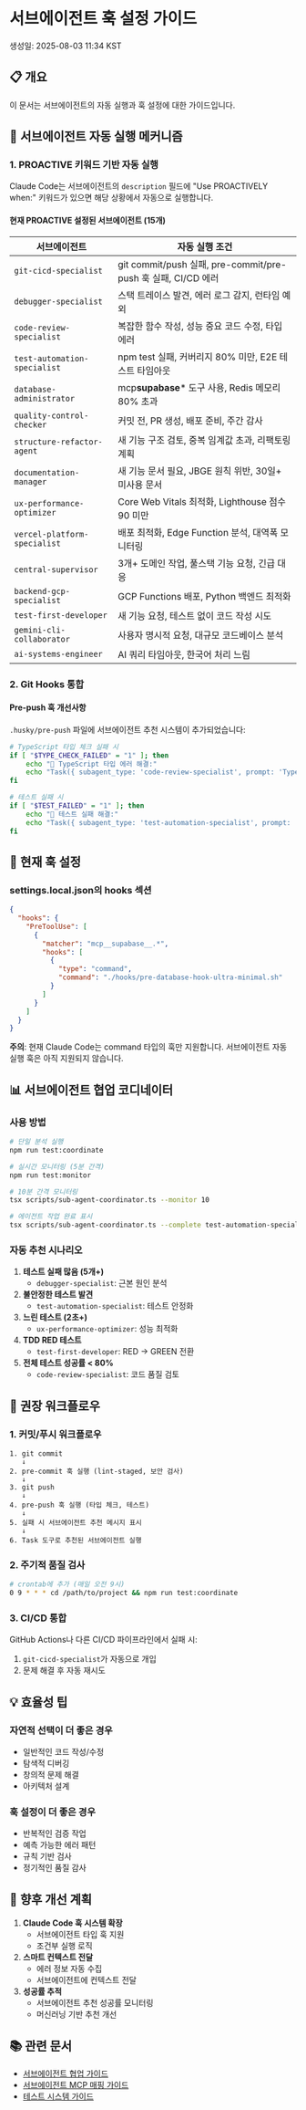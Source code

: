 # 서브에이전트 훅 설정 가이드

생성일: 2025-08-03 11:34 KST

## 📋 개요

이 문서는 서브에이전트의 자동 실행과 훅 설정에 대한 가이드입니다.

## 🤖 서브에이전트 자동 실행 메커니즘

### 1. PROACTIVE 키워드 기반 자동 실행

Claude Code는 서브에이전트의 `description` 필드에 "Use PROACTIVELY when:" 키워드가 있으면 해당 상황에서 자동으로 실행합니다.

#### 현재 PROACTIVE 설정된 서브에이전트 (15개)

| 서브에이전트                 | 자동 실행 조건                                                |
| ---------------------------- | ------------------------------------------------------------- |
| `git-cicd-specialist`        | git commit/push 실패, pre-commit/pre-push 훅 실패, CI/CD 에러 |
| `debugger-specialist`        | 스택 트레이스 발견, 에러 로그 감지, 런타임 예외               |
| `code-review-specialist`     | 복잡한 함수 작성, 성능 중요 코드 수정, 타입 에러              |
| `test-automation-specialist` | npm test 실패, 커버리지 80% 미만, E2E 테스트 타임아웃         |
| `database-administrator`     | mcp**supabase**\* 도구 사용, Redis 메모리 80% 초과            |
| `quality-control-checker`    | 커밋 전, PR 생성, 배포 준비, 주간 감사                        |
| `structure-refactor-agent`   | 새 기능 구조 검토, 중복 임계값 초과, 리팩토링 계획            |
| `documentation-manager`      | 새 기능 문서 필요, JBGE 원칙 위반, 30일+ 미사용 문서          |
| `ux-performance-optimizer`   | Core Web Vitals 최적화, Lighthouse 점수 90 미만               |
| `vercel-platform-specialist` | 배포 최적화, Edge Function 분석, 대역폭 모니터링              |
| `central-supervisor`         | 3개+ 도메인 작업, 풀스택 기능 요청, 긴급 대응                 |
| `backend-gcp-specialist`     | GCP Functions 배포, Python 백엔드 최적화                      |
| `test-first-developer`       | 새 기능 요청, 테스트 없이 코드 작성 시도                      |
| `gemini-cli-collaborator`    | 사용자 명시적 요청, 대규모 코드베이스 분석                    |
| `ai-systems-engineer`        | AI 쿼리 타임아웃, 한국어 처리 느림                            |

### 2. Git Hooks 통합

#### Pre-push 훅 개선사항

`.husky/pre-push` 파일에 서브에이전트 추천 시스템이 추가되었습니다:

```bash
# TypeScript 타입 체크 실패 시
if [ "$TYPE_CHECK_FAILED" = "1" ]; then
    echo "📝 TypeScript 타입 에러 해결:"
    echo "Task({ subagent_type: 'code-review-specialist', prompt: 'TypeScript 타입 에러 수정' })"
fi

# 테스트 실패 시
if [ "$TEST_FAILED" = "1" ]; then
    echo "🧪 테스트 실패 해결:"
    echo "Task({ subagent_type: 'test-automation-specialist', prompt: '실패한 테스트 수정' })"
fi
```

## 🔧 현재 훅 설정

### settings.local.json의 hooks 섹션

```json
{
  "hooks": {
    "PreToolUse": [
      {
        "matcher": "mcp__supabase__.*",
        "hooks": [
          {
            "type": "command",
            "command": "./hooks/pre-database-hook-ultra-minimal.sh"
          }
        ]
      }
    ]
  }
}
```

**주의**: 현재 Claude Code는 command 타입의 훅만 지원합니다. 서브에이전트 자동 실행 훅은 아직 지원되지 않습니다.

## 📊 서브에이전트 협업 코디네이터

### 사용 방법

```bash
# 단일 분석 실행
npm run test:coordinate

# 실시간 모니터링 (5분 간격)
npm run test:monitor

# 10분 간격 모니터링
tsx scripts/sub-agent-coordinator.ts --monitor 10

# 에이전트 작업 완료 표시
tsx scripts/sub-agent-coordinator.ts --complete test-automation-specialist --notes "테스트 3개 수정"
```

### 자동 추천 시나리오

1. **테스트 실패 많음 (5개+)**
   - `debugger-specialist`: 근본 원인 분석
2. **불안정한 테스트 발견**
   - `test-automation-specialist`: 테스트 안정화
3. **느린 테스트 (2초+)**
   - `ux-performance-optimizer`: 성능 최적화
4. **TDD RED 테스트**
   - `test-first-developer`: RED → GREEN 전환
5. **전체 테스트 성공률 < 80%**
   - `code-review-specialist`: 코드 품질 검토

## 🎯 권장 워크플로우

### 1. 커밋/푸시 워크플로우

```
1. git commit
   ↓
2. pre-commit 훅 실행 (lint-staged, 보안 검사)
   ↓
3. git push
   ↓
4. pre-push 훅 실행 (타입 체크, 테스트)
   ↓
5. 실패 시 서브에이전트 추천 메시지 표시
   ↓
6. Task 도구로 추천된 서브에이전트 실행
```

### 2. 주기적 품질 검사

```bash
# crontab에 추가 (매일 오전 9시)
0 9 * * * cd /path/to/project && npm run test:coordinate
```

### 3. CI/CD 통합

GitHub Actions나 다른 CI/CD 파이프라인에서 실패 시:

1. `git-cicd-specialist`가 자동으로 개입
2. 문제 해결 후 자동 재시도

## 💡 효율성 팁

### 자연적 선택이 더 좋은 경우

- 일반적인 코드 작성/수정
- 탐색적 디버깅
- 창의적 문제 해결
- 아키텍처 설계

### 훅 설정이 더 좋은 경우

- 반복적인 검증 작업
- 예측 가능한 에러 패턴
- 규칙 기반 검사
- 정기적인 품질 감사

## 🚀 향후 개선 계획

1. **Claude Code 훅 시스템 확장**
   - 서브에이전트 타입 훅 지원
   - 조건부 실행 로직
2. **스마트 컨텍스트 전달**
   - 에러 정보 자동 수집
   - 서브에이전트에 컨텍스트 전달
3. **성공률 추적**
   - 서브에이전트 추천 성공률 모니터링
   - 머신러닝 기반 추천 개선

## 📚 관련 문서

- [서브에이전트 협업 가이드](/docs/sub-agent-collaboration-guide.md)
- [서브에이전트 MCP 매핑 가이드](/docs/sub-agents-mcp-mapping-guide.md)
- [테스트 시스템 가이드](/docs/testing-system-guide.md)
